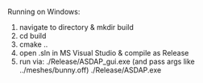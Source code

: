Running on Windows:
1. navigate to directory & mkdir build
2. cd build
3. cmake ..
4. open .sln in MS Visual Studio & compile as Release
5. run via:
    ./Release/ASDAP_gui.exe (and pass args like ../meshes/bunny.off)
    ./Release/ASDAP.exe